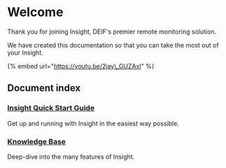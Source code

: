 # Welcome

Thank you for joining Insight, DEIF's premier remote monitoring solution.

We have created this documentation so that you can take the most out of your Insight.

{% embed url="https://youtu.be/2jay\_GUZAxI" %}

## Document index

### [Insight Quick Start Guide ](quick-start-guide/about-insight.md)

Get up and running with Insight in the easiest way possible.

### [Knowledge Base](knowledge-base/getting-started.md)

Deep-dive into the many features of Insight.

